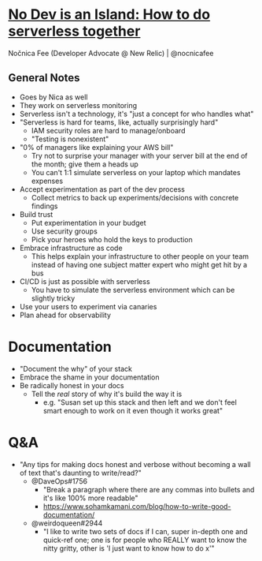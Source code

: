 # [No Dev is an Island: How to do serverless together](https://desertedisland.club/agenda/#nocnicafee)

Nočnica Fee (Developer Advocate @ New Relic) | @nocnicafee

## General Notes

- Goes by Nica as well
- They work on serverless monitoring
- Serverless isn't a technology, it's "just a concept for who handles what"
- "Serverless is hard for teams, like, actually surprisingly hard"
	- IAM security roles are hard to manage/onboard
	- "Testing is nonexistent"
- "0% of managers like explaining your AWS bill"
	- Try not to surprise your manager with your server bill at the end of the month; give them a heads up
	- You can't 1:1 simulate serverless on your laptop which mandates expenses
- Accept experimentation as part of the dev process
	- Collect metrics to back up experiments/decisions with concrete findings
- Build trust
	- Put experimentation in your budget
	- Use security groups
	- Pick your heroes who hold the keys to production
- Embrace infrastructure as code
	- This helps explain your infrastructure to other people on your team instead of having one subject matter expert who might get hit by a bus
- CI/CD is just as possible with serverless
	- You have to simulate the serverless environment which can be slightly tricky
- Use your users to experiment via canaries
- Plan ahead for observability

# Documentation

- "Document the why" of your stack
- Embrace the shame in your documentation
- Be radically honest in your docs
	- Tell the *real* story of why it's build the way it is
		- e.g. "Susan set up this stack and then left and we don't feel smart enough to work on it even though it works great"

# Q&A

- "Any tips for making docs honest and verbose without becoming a wall of text that's daunting to write/read?"
	- @DaveOps#1756
		- "Break a paragraph where there are any commas into bullets and it's like 100% more readable"
		- https://www.sohamkamani.com/blog/how-to-write-good-documentation/
	- @weirdoqueen#2944
		- "I like to write two sets of docs if I can, super in-depth one and quick-ref one; one is for people who REALLY want to know the nitty gritty, other is 'I just want to know how to do x'"
